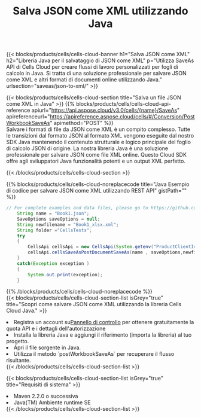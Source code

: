 ﻿---
title:  Salva JSON come XML utilizzando Java
description:  Utilizzando Aspose.Cells Cloud SDK for Java per salvare il file in formato JSON come file in formato XML.
kwords: Excel, Save JSON as XML, REST, Java
howto: How to save JSON as XML using Aspose.Cells Cloud Java library.
---
{{< blocks/products/cells/cells-cloud-banner h1="Salva JSON come XML" h2="Libreria Java per il salvataggio di JSON come XML" p="Utilizza SaveAs API di Cells Cloud per creare flussi di lavoro personalizzati per fogli di calcolo in Java. Si tratta di una soluzione professionale per salvare JSON come XML e altri formati di documenti online utilizzando Java." urlsection="saveas/json-to-xml/" >}}

{{< blocks/products/cells/cells-cloud-section title="Salva un file JSON come XML in Java" >}}
{{% blocks/products/cells/cells-cloud-api-reference apiurl="https://api.aspose.cloud/v3.0/cells/{name}/SaveAs" apireferenceurl="https://apireference.aspose.cloud/cells/#/Conversion/PostWorkbookSaveAs" apimethod="POST" %}}
<br/>
Salvare i formati di file da JSON come XML è un compito complesso. Tutte le transizioni dal formato JSON al formato XML vengono eseguite dal nostro SDK Java mantenendo il contenuto strutturale e logico principale del foglio di calcolo JSON di origine. La nostra libreria Java è una soluzione professionale per salvare JSON come file XML online. Questo Cloud SDK offre agli sviluppatori Java funzionalità potenti e un output XML perfetto.

{{< /blocks/products/cells/cells-cloud-section >}}

{{% blocks/products/cells/cells-cloud-noreplacecode title="Java Esempio di codice per salvare JSON come XML utilizzando REST API" gistPath="" %}}
  
```java
// For complete examples and data files, please go to https://github.com/aspose-cells-cloud/aspose-cells-cloud-java/
    String name = "Book1.json";
    SaveOptions saveOptions = null;
    String newfilename = "Book1_xlsx.xml";
    String folder ="CellsTests";
    try 
    {
        CellsApi cellsApi = new CellsApi(System.getenv("ProductClientId"), System.getenv("ProductClientSecret"));
        cellsApi.cellsSaveAsPostDocumentSaveAs(name , saveOptions,newfilename,false,false,folder,null,null,null,true);                       
    }
    catch(Exception exception )
    {
        System.out.print(exception);
    }
```
  
{{% /blocks/products/cells/cells-cloud-noreplacecode %}}
<br/>
{{< blocks/products/cells/cells-cloud-section-list isGrey="true" title="Scopri come salvare JSON come XML utilizzando la libreria Cells Cloud Java." >}}
<li> Registra un account su<a href="https://dashboard.aspose.cloud/">Pannello di controllo</a> per ottenere gratuitamente la quota API e i dettagli dell'autorizzazione</li>
<li>Installa la libreria Java e aggiungi il riferimento (importa la libreria) al tuo progetto.</li>
<li>Apri il file sorgente in Java.</li>
<li>Utilizza il metodo `postWorkbookSaveAs` per recuperare il flusso risultante.</li>
{{< /blocks/products/cells/cells-cloud-section-list >}}

{{< blocks/products/cells/cells-cloud-section-list isGrey="true" title="Requisiti di sistema" >}}
<li>Maven 2.2.0 o successiva</li>
<li>Java(TM) Ambiente runtime SE</li>
{{< /blocks/products/cells/cells-cloud-section-list >}}
